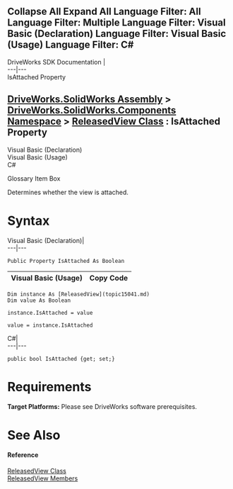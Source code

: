 Collapse All Expand All Language Filter: All  Language Filter: Multiple  Language Filter: Visual Basic (Declaration) Language Filter: Visual Basic (Usage) Language Filter: C#  
---  
DriveWorks SDK Documentation  |   
---|---  
IsAttached Property   
  
[DriveWorks.SolidWorks Assembly](topic13342.md) > [DriveWorks.SolidWorks.Components Namespace](topic13925.md) > [ReleasedView Class](topic15041.md) : IsAttached Property  
---  
  
Visual Basic (Declaration)    
Visual Basic (Usage)    
C# 

Glossary Item Box

Determines whether the view is attached. 

# Syntax

Visual Basic (Declaration)|   
---|---  
      
    
    Public Property IsAttached As Boolean  
  
Visual Basic (Usage)| Copy Code  
---|---  
      
    
    Dim instance As [ReleasedView](topic15041.md)
    Dim value As Boolean
     
    instance.IsAttached = value
     
    value = instance.IsAttached  
  
C#|   
---|---  
      
    
    public bool IsAttached {get; set;}  
  
# Requirements

**Target Platforms:** Please see DriveWorks software prerequisites.

# See Also

#### Reference

[ReleasedView Class](topic15041.md)   
[ReleasedView Members](topic15042.md)


